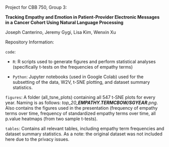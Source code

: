 Project for CBB 750, Group 3:

**Tracking Empathy and Emotion in Patient-Provider Electronic Messages in a Cancer Cohort 
Using Natural Language Processing**

Joseph Canterino, Jeremy Gygi, Lisa Kim, Wenxin Xu

Repository Information:

`code`:

 +  `R`: R scripts used to generate figures and perform statistical analyses (specifically t-tests on the frequencies of empathy terms)
    
 +  `Python`: Jupyter notebooks (used in Google Colab) used for the subsetting of the data, W2V, t-SNE plotting, and dataset summary statistics.

`figures`: A folder (all_tsne_plots) containing all 547 t-SNE plots for every year. Naming is as follows: *top_20_**EMPATHY.TERM**_**CBOW/SG**_**YEAR**.png*. Also contains the figures used in the presentation (frequency of empathy terms over time, frequency of standardized empathy terms over time, all p.value heatmaps (from two sample t-tests).

`tables`: Contains all relevant tables, including empathy term frequencies and dataset summary statistics. As a note: the original dataset was not included here due to the privacy issues.

